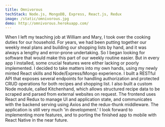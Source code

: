 ```yaml
---
title: Omnivorous
techStack: Node.js, MongoDB, Express, React.js, Redux
image: /static/omnivorous.jpg
demo: http://omnivorous.herokuapp.com/
---
```


When I left my teaching job at William and Mary, I took over the cooking duties for our household. For years, we had been putting together our weekly meal plans and building our shopping lists by hand, and it was always a lengthy and error-prone undertaking. So I began looking for software that would make this part of our weekly routine easier. But in every app I installed, some crucial features were either lacking or poorly implemented. I decided to take matters into my own hands, using my newly minted React skills and Node/Express/Mongo experience. I built a RESTful API that exposes several endpoints for handling authorization and protected CRUD operations for both recipes and shopping list. I also built a custom Node module, called Kitchenhand, which allows structured recipe data to be scraped and parsed from external websites on request. The frontend uses React and Redux to manage UI and application state, and communicates with the backend serving using Axios and the redux-thunk middleware. The application is still very much 'in development.' I look forward to implementing more features, and to porting the finished app to mobile with React Native in the near future.